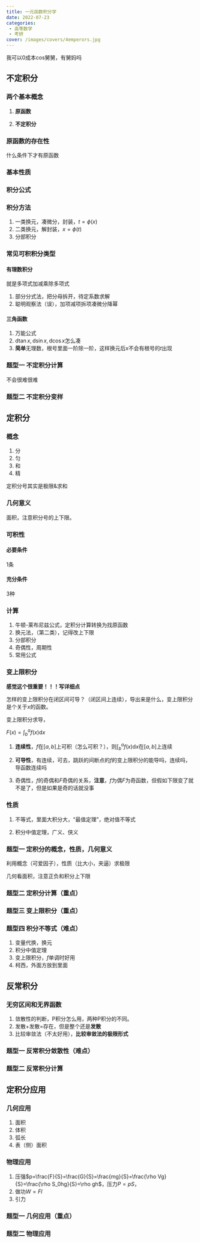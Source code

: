 ```yaml
---
title: 一元函数积分学
date: 2022-07-23
categories:
 - 高等数学
 - 考研
cover: /images/covers/4emperors.jpg
---
```


我可以0成本cos舅舅，有舅妈吗

<!-- more -->


## 不定积分

### 两个基本概念

1. **原函数**

2. **不定积分**


### 原函数的存在性

什么条件下才有原函数

### 基本性质

### 积分公式

### 积分方法

1. 一类换元，凑微分，封装，$t=\phi(x)$
2. 二类换元，解封装，$x=\phi(t)$
3. 分部积分

### 常见可积积分类型

#### 有理数积分

就是多项式加减乘除多项式

1. 部分分式法，把分母拆开，待定系数求解
2. 聪明观察法（误），加项减项拆项凑微分降幂

#### 三角函数

1. 万能公式
2. $\mathrm{d}\tan{x},\mathrm{d}\sin{x},\mathrm{d}\cos{x}$怎么凑
3. **简单**无理数，根号里面一阶除一阶，这样换元后$x$不会有根号的$t$出现

### 题型一 不定积分计算

不会很难很难

### 题型二 不定积分变样

## 定积分

### 概念

1. 分
2. 匀
3. 和
4. 精

定积分号其实是极限&求和

### 几何意义

面积，注意积分号的上下限。

### 可积性

#### 必要条件

1条

#### 充分条件

3种

### 计算

1. 牛顿-莱布尼兹公式，定积分计算转换为找原函数
2. 换元法，（第二类），记得改上下限
3. 分部积分
4. 奇偶性，周期性
5. 常用公式

### 变上限积分

**感觉这个很重要！！！写详细点**

怎样的变上限积分在闭区间可导？（闭区间上连续），导出来是什么，变上限积分是个关于$x$的函数。

变上限积分求导，

$F(x)=\int^a_b{f(x)}\mathrm{d}x$

1. **连续性**，$f$在$[a,b]$上可积（怎么可积？），则$\int^a_b{f(x)}\mathrm{d}x$在$[a,b]$上连续

2. **可导性**，有连续，可去，跳跃的间断点的$f$的变上限积分的能导吗，连续吗，导函数连续吗

3. 奇偶性，$f$的奇偶和$F$奇偶的关系，**注意**，$f$为偶$F$为奇函数，但假如下限变了就不是了，但是如果是奇的话就没事

### 性质

1. 不等式，里面大积分大，“最值定理”，绝对值不等式

2. 积分中值定理，广义、侠义


### 题型一 定积分的概念，性质，几何意义

利用概念（可爱因子），性质（比大小，夹逼）求极限

几何看面积，注意正负和积分上下限

### 题型二 定积分计算（重点）

### 题型三 变上限积分（重点）

### 题型四 积分不等式（难点）

1. 变量代换，换元
2. 积分中值定理
3. 变上限积分，$f$单调时好用
4. 柯西，外面方放到里面

## 反常积分

### 无穷区间和无界函数

1. 敛散性的判断，P积分怎么用，两种P积分的不同。
2. 发散+发散=存在，但是整个还是**发散**
3. 比较审敛法（不太好用），**比较审敛法的极限形式**

### 题型一 反常积分敛散性（难点）

### 题型二 反常积分计算

## 定积分应用

### 几何应用

1. 面积
2. 体积
3. 弧长
4. 表（侧）面积

### 物理应用

1. 压强$p=\frac{F}{S}=\frac{G}{S}=\frac{mg}{S}=\frac{\rho Vg}{S}=\frac{\rho S_0hg}{S}=\rho gh$，压力$P=pS$，
2. 做功$W=Fl$
3. 引力

### 题型一 几何应用（重点）

### 题型二 物理应用